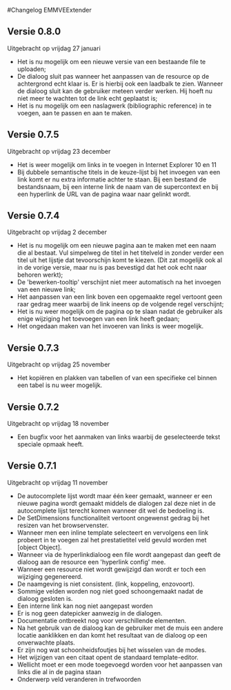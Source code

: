 #Changelog EMMVEExtender


## Versie 0.8.0
Uitgebracht op vrijdag 27 januari

* Het is nu mogelijk om een nieuwe versie van een bestaande file te uploaden;
* De dialoog sluit pas wanneer het aanpassen van de resource op de achtergrond echt klaar is. Er is hierbij ook een laadbalk te zien. Wanneer de dialoog sluit kan de gebruiker meteen verder werken. Hij hoeft nu niet meer te wachten tot de link echt geplaatst is;
* Het is nu mogelijk om een naslagwerk (bibliographic reference) in te voegen, aan te passen en aan te maken.

## Versie 0.7.5
Uitgebracht op vrijdag 23 december

* Het is weer mogelijk om links in te voegen in Internet Explorer 10 en 11
* Bij dubbele semantische titels in de keuze-lijst bij het invoegen van een link komt er nu extra informatie achter te staan. Bij een bestand de bestandsnaam, bij een interne link de naam van de supercontext en bij een hyperlink de URL van de pagina waar naar gelinkt wordt.

## Versie 0.7.4
Uitgebracht op vrijdag 2 december

* Het is nu mogelijk om een nieuwe pagina aan te maken met een naam die al bestaat. Vul simpelweg de titel in het titelveld in zonder verder een titel uit het lijstje dat tevoorschijn komt te kiezen. (Dit zat mogelijk ook al in de vorige versie, maar nu is pas bevestigd dat het ook echt naar behoren werkt);
* De 'bewerken-tooltip' verschijnt niet meer automatisch na het invoegen van een nieuwe link;
* Het aanpassen van een link boven een opgemaakte regel vertoont geen raar gedrag meer waarbij de link ineens op de volgende regel verschijnt;
* Het is nu weer mogelijk om de pagina op te slaan nadat de gebruiker als enige wijziging het toevoegen van een link heeft gedaan;
* Het ongedaan maken van het invoeren van links is weer mogelijk.

## Versie 0.7.3
Uitgebracht op vrijdag 25 november

* Het kopiëren en plakken van tabellen of van een specifieke cel binnen een tabel is nu weer mogelijk.

## Versie 0.7.2
Uitgebracht op vrijdag 18 november

* Een bugfix voor het aanmaken van links waarbij de geselecteerde tekst speciale opmaak heeft. 

## Versie 0.7.1
Uitgebracht op vrijdag 11 november

* De autocomplete lijst wordt maar één keer gemaakt, wanneer er een nieuwe pagina wordt gemaakt middels de dialogen zal deze niet in de autocomplete lijst terecht komen wanneer dit wel de bedoeling is.
* De SetDimensions functionaliteit vertoont ongewenst gedrag bij het resizen van het browservenster.
* Wanneer men een inline template selecteert en vervolgens een link probeert in te voegen zal het prestatietitel veld gevuld worden met [object Object].
* Wanneer via de hyperlinkdialoog een file wordt aangepast dan geeft de dialoog aan de resource een 'hyperlink config' mee.
* Wanneer een resource niet wordt gewijzigd dan wordt er toch een wijziging gegenereerd.
* De naamgeving is niet consistent. (link, koppeling, enzovoort).
* Sommige velden worden nog niet goed schoongemaakt nadat de dialoog gesloten is.
* Een interne link kan nog niet aangepast worden
* Er is nog geen datepicker aanwezig in de dialogen.
* Documentatie ontbreekt nog voor verschillende elementen.
* Na het gebruik van de dialoog kan de gebruiker met de muis een andere locatie aanklikken en dan komt het resultaat van de dialoog op een onverwachte plaats.
* Er zijn nog wat schoonheidsfoutjes bij het wisselen van de modes.
* Het wijzigen van een citaat opent de standaard template-editor.
* Wellicht moet er een mode toegevoegd worden voor het aanpassen van links die al in de pagina staan
* Onderwerp veld veranderen in trefwoorden